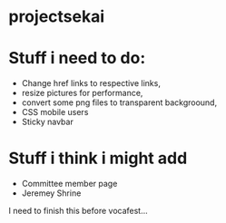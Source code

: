 # projectsekai


<h1>Stuff i need to do:</h1>
<ul>
  <li>Change href links to respective links,</li>
  <li>resize pictures for performance,</li>
  <li>convert some png files to transparent backgroound,</li>
  <li>CSS mobile users</li>
  <li>Sticky navbar</li>
</ul>

<h1>Stuff i think i might add</h1>
<ul>
  <li>Committee member page</li>
  <li>Jeremey Shrine</li>
</ul>




I need to finish this before vocafest...
